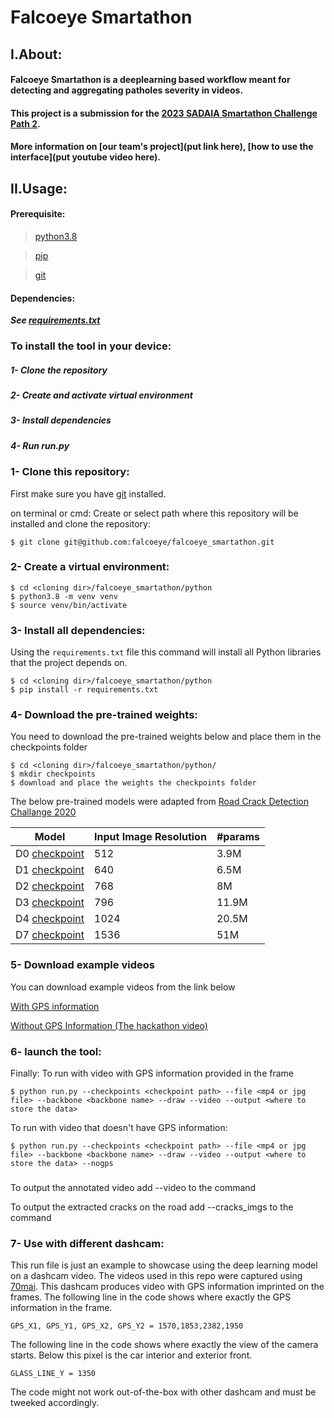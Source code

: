 # Falcoeye Smartathon

## I.About:
#### Falcoeye Smartathon is a deeplearning based workflow meant for detecting and aggregating patholes severity in videos. 
#### This project is a submission for the [2023 SADAIA Smartathon Challenge Path 2](https://smartathon.hackerearth.com/). 
#### More information on [our team's project](put link here), [how to use the interface](put youtube video here).


## II.Usage:
#### Prerequisite:
>[python3.8](https://www.python.org/downloads/)


>[pip](https://pypi.org/project/pip/)


>[git](https://git-scm.com/downloads)


#### Dependencies:
***See [requirements.txt](https://github.com/falcoeye/falcoeye_smartathon/blob/main/python/requirements.txt)***


### To install the tool in your device:
##### 1- Clone the repository
##### 2- Create and activate virtual environment
##### 3- Install dependencies
##### 4- Run run.py

### 1- Clone this repository:
First make sure you have [git](https://git-scm.com/downloads) installed.

on terminal or cmd:
Create or select path where this repository will be installed and clone the repository:
```
$ git clone git@github.com:falcoeye/falcoeye_smartathon.git
```

### 2- Create a virtual environment:

```
$ cd <cloning dir>/falcoeye_smartathon/python
$ python3.8 -m venv venv
$ source venv/bin/activate
```

### 3- Install all dependencies:
Using the `requirements.txt` file this command will install all Python libraries that the project depends on.
```
$ cd <cloning dir>/falcoeye_smartathon/python
$ pip install -r requirements.txt
```

### 4- Download the pre-trained weights:

You need to download the pre-trained weights below and place them in the checkpoints folder
```
$ cd <cloning dir>/falcoeye_smartathon/python/
$ mkdir checkpoints
$ download and place the weights the checkpoints folder
```

The below pre-trained models were adapted from [Road Crack Detection Challange 2020](https://github.com/mahdi65/roadDamageDetection2020)


| Model                  	| Input Image Resolution 	| #params 
|------------------------	|------------------------	|---------
| D0 [checkpoint](https://drive.google.com/file/d/1TCs_snVnUcBAmovyuNfCc8pHk8uR1ENw/view?usp=sharing)      	| 512                    	| 3.9M
| D1 [checkpoint](https://drive.google.com/file/d/1iH0hp12yz80s7U1yZnr5Ac0l87RbGknv/view?usp=sharing)      	| 640                    	| 6.5M
| D2 [checkpoint](https://drive.google.com/file/d/1Nigyw8yvq5trj1P7IImgJK080jJOjkYK/view?usp=sharing)       	| 768                    	| 8M	|
| D3 [checkpoint](https://drive.google.com/file/d/1btcOiJ-Gz0uVFfawl8OJXWykYL9pdB3G/view?usp=sharing)       	| 796                    	| 11.9M	|
| D4 [checkpoint](https://drive.google.com/file/d/1IODGXThyH6dyahB2D3-bp73BebyxjMGc/view?usp=sharing)      	| 1024                   	| 20.5M
| D7 [checkpoint](https://drive.google.com/file/d/1FUk_cEyYX7hEeB_DfaEEKK-p6Ltquvdb/view?usp=sharing)  	    | 1536                   	| 51M

### 5- Download example videos

You can download example videos from the link below

[With GPS information](https://drive.google.com/file/d/1dWKdXDvP29oKPtzwbwxLubHko-Od7aBF/view?usp=sharing)

[Without GPS Information (The hackathon video)](https://drive.google.com/file/d/1JERWkeUy_ryMh_Ran4kf5t4sCRR1zuRL/view?usp=sharing)

### 6- launch the tool:
Finally:
To run with video with GPS information provided in the frame
```
$ python run.py --checkpoints <checkpoint path> --file <mp4 or jpg file> --backbone <backbone name> --draw --video --output <where to store the data>
```

To run with video that doesn't have GPS information:
```
$ python run.py --checkpoints <checkpoint path> --file <mp4 or jpg file> --backbone <backbone name> --draw --video --output <where to store the data> --nogps
```
### 

To output the annotated video add --video to the command

To output the extracted cracks on the road add --cracks_imgs to the command

### 7- Use with different dashcam:
This run file is just an example to showcase using the deep learning model on a dashcam video. The videos used in this repo were captured using [70mai](https://www.amazon.com/gp/product/B09T3JN21S/ref=ppx_yo_dt_b_asin_title_o00_s00?ie=UTF8&psc=1). This dashcam produces video with GPS information imprinted on the frames. The following line in the code shows where exactly the GPS information in the frame. 
```
GPS_X1, GPS_Y1, GPS_X2, GPS_Y2 = 1570,1853,2382,1950
```

The following line in the code shows where exactly the view of the camera starts. Below this pixel is the car interior and exterior front.
```
GLASS_LINE_Y = 1350
```

The code might not work out-of-the-box with other dashcam and must be tweeked accordingly.



